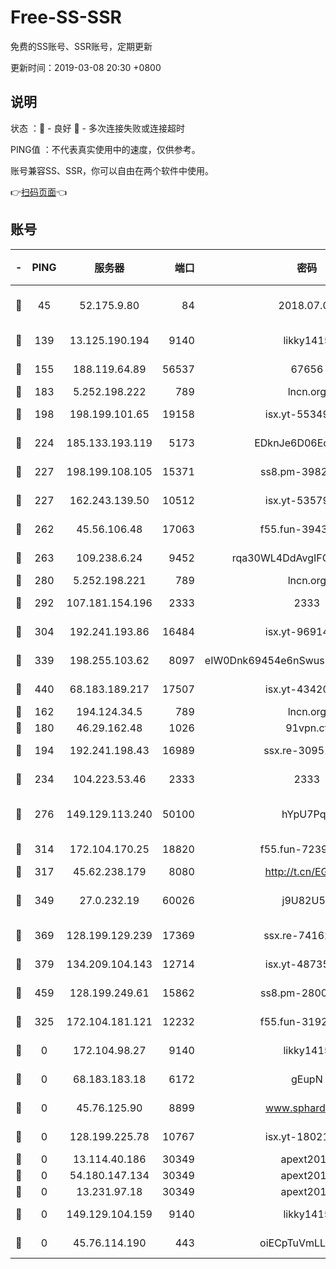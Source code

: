 # Free-SS-SSR

免费的SS账号、SSR账号，定期更新

更新时间：2019-03-08 20:30 +0800

## 说明

状态     ：🙂 - 良好 🙁 - 多次连接失败或连接超时

PING值   ：不代表真实使用中的速度，仅供参考。

账号兼容SS、SSR，你可以自由在两个软件中使用。

👉[扫码页面](https://liesauer.github.io/Free-SS-SSR/)👈

## 账号

|-|PING|服务器|端口|密码|加密方式|区域|
|:----:|:----:|:-----:|-----:|:----:|:----:|:----:|
|🙂|45|52.175.9.80|84|2018.07.07|chacha20-ietf-poly1305|HK|
|🙂|139|13.125.190.194|9140|likky1415|aes-256-cfb|KR|
|🙂|155|188.119.64.89|56537|67656|aes-256-cfb|RU|
|🙂|183|5.252.198.222|789|lncn.org|rc4|JP|
|🙂|198|198.199.101.65|19158|isx.yt-55349354|aes-256-cfb|US|
|🙂|224|185.133.193.119|5173|EDknJe6D06EoWDaw|aes-256-cfb|US|
|🙂|227|198.199.108.105|15371|ss8.pm-39823085|aes-256-cfb|US|
|🙂|227|162.243.139.50|10512|isx.yt-53579269|aes-256-cfb|US|
|🙂|262|45.56.106.48|17063|f55.fun-39436500|aes-256-cfb|US|
|🙂|263|109.238.6.24|9452|rqa30WL4DdAvgIFG6Fs3znzTa|aes-256-cfb|FR|
|🙂|280|5.252.198.221|789|lncn.org|rc4|JP|
|🙂|292|107.181.154.196|2333|2333|aes-256-cfb|US|
|🙂|304|192.241.193.86|16484|isx.yt-96914797|aes-256-cfb|US|
|🙂|339|198.255.103.62|8097|eIW0Dnk69454e6nSwuspv9DmS201tQ0D|aes-256-cfb|US|
|🙂|440|68.183.189.217|17507|isx.yt-43420762|aes-256-cfb|SG|
|🙂|162|194.124.34.5|789|lncn.org|rc4|JP|
|🙂|180|46.29.162.48|1026|91vpn.cf|rc4-md5|RU|
|🙂|194|192.241.198.43|16989|ssx.re-30951670|aes-256-cfb|US|
|🙂|234|104.223.53.46|2333|2333|aes-256-cfb|US|
|🙂|276|149.129.113.240|50100|hYpU7PqP|chacha20-ietf-poly1305|CN|
|🙂|314|172.104.170.25|18820|f55.fun-72397693|aes-256-cfb|SG|
|🙂|317|45.62.238.179|8080|http://t.cn/EGJIyrl|rc4-md5|CA|
|🙂|349|27.0.232.19|60026|j9U82U53|xchacha20-ietf-poly1305|HK|
|🙂|369|128.199.129.239|17369|ssx.re-74162614|aes-256-cfb|SG|
|🙂|379|134.209.104.143|12714|isx.yt-48735563|aes-256-cfb|SG|
|🙂|459|128.199.249.61|15862|ss8.pm-28005888|aes-256-cfb|SG|
|🙁|325|172.104.181.121|12232|f55.fun-31925719|aes-256-cfb|SG|
|🙁|0|172.104.98.27|9140|likky1415|aes-256-cfb|JP|
|🙁|0|68.183.183.18|6172|gEupN|aes-256-cfb|SG|
|🙁|0|45.76.125.90|8899|www.sphard.com|aes-256-cfb|AU|
|🙁|0|128.199.225.78|10767|isx.yt-18021882|aes-256-cfb|SG|
|🙁|0|13.114.40.186|30349|apext2019|chacha20|JP|
|🙁|0|54.180.147.134|30349|apext2019|chacha20|KR|
|🙁|0|13.231.97.18|30349|apext2019|chacha20|JP|
|🙁|0|149.129.104.159|9140|likky1415|aes-256-cfb|CN|
|🙁|0|45.76.114.190|443|oiECpTuVmLLxk4Ts|aes-256-cfb|AU|
